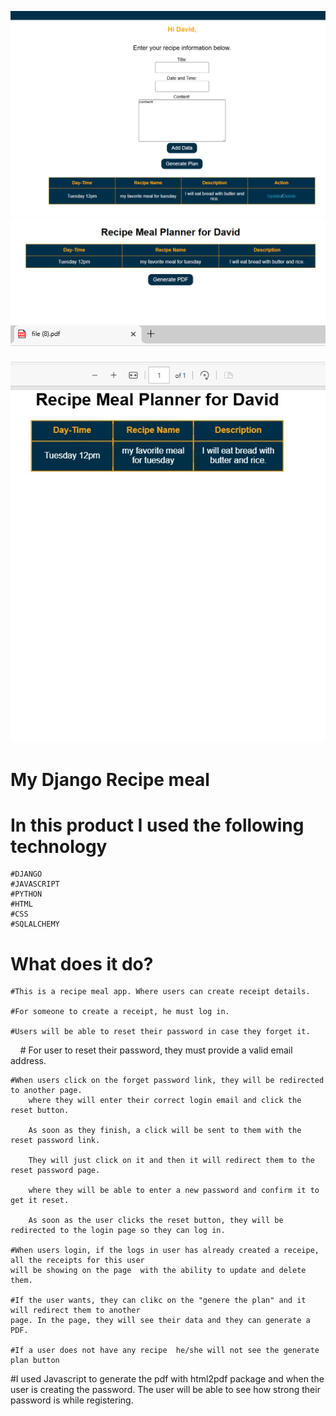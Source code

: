 ![Alt text](images/recipe1.png)
![Alt text](images/recipe2.png)
![Alt text](images/recipe3.png)


# My Django Recipe meal

# In this product I used the following technology
    #DJANGO
    #JAVASCRIPT
    #PYTHON
    #HTML
    #CSS
    #SQLALCHEMY

# What does it do?
    #This is a recipe meal app. Where users can create receipt details.

    #For someone to create a receipt, he must log in.
    
    #Users will be able to reset their password in case they forget it.

    # For user to reset their password, they must provide a valid email address.
    
    #When users click on the forget password link, they will be redirected to another page.
        where they will enter their correct login email and click the reset button.

        As soon as they finish, a click will be sent to them with the reset password link.

        They will just click on it and then it will redirect them to the reset password page.

        where they will be able to enter a new password and confirm it to get it reset.

        As soon as the user clicks the reset button, they will be redirected to the login page so they can log in.

    #When users login, if the logs in user has already created a receipe, all the receipts for this user
    will be showing on the page  with the ability to update and delete them.

    #If the user wants, they can clikc on the "genere the plan" and it will redirect them to another
    page. In the page, they will see their data and they can generate a PDF.

    #If a user does not have any recipe  he/she will not see the generate plan button


#I used Javascript to generate the pdf with html2pdf package and when the user is creating the password.
The user will be able to see how strong their password is while registering.


